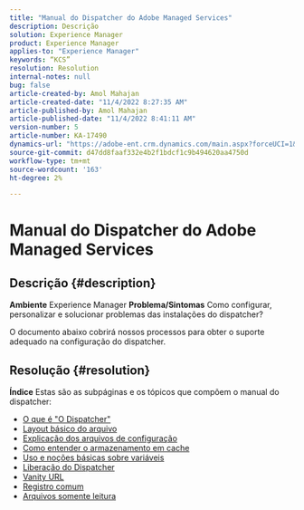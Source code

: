 ```yaml
---
title: "Manual do Dispatcher do Adobe Managed Services"
description: Descrição
solution: Experience Manager
product: Experience Manager
applies-to: "Experience Manager"
keywords: “KCS”
resolution: Resolution
internal-notes: null
bug: false
article-created-by: Amol Mahajan
article-created-date: "11/4/2022 8:27:35 AM"
article-published-by: Amol Mahajan
article-published-date: "11/4/2022 8:41:11 AM"
version-number: 5
article-number: KA-17490
dynamics-url: "https://adobe-ent.crm.dynamics.com/main.aspx?forceUCI=1&pagetype=entityrecord&etn=knowledgearticle&id=aa983485-1a5c-ed11-9561-6045bd006704"
source-git-commit: d47dd8faaf332e4b2f1bdcf1c9b494620aa4750d
workflow-type: tm+mt
source-wordcount: '163'
ht-degree: 2%

---
```


# Manual do Dispatcher do Adobe Managed Services

## Descrição {#description}

<b>Ambiente</b>
Experience Manager
<b>Problema/Sintomas</b>
Como configurar, personalizar e solucionar problemas das instalações do dispatcher?

O documento abaixo cobrirá nossos processos para obter o suporte adequado na configuração do dispatcher.


## Resolução {#resolution}

<b>Índice</b>
Estas são as subpáginas e os tópicos que compõem o manual do dispatcher:

- [O que é &quot;O Dispatcher&quot;](https://experienceleague.adobe.com/docs/experience-cloud-kcs/kbarticles/KA-17911.html%3Flang%3Den)
- [Layout básico do arquivo](https://experienceleague.adobe.com/docs/experience-cloud-kcs/kbarticles/KA-17502.html%3Flang%3Den)
- [Explicação dos arquivos de configuração](https://experienceleague.adobe.com/docs/experience-cloud-kcs/kbarticles/KA-17477.html%3Flang%3Den)
- [Como entender o armazenamento em cache](https://experienceleague.adobe.com/docs/experience-cloud-kcs/kbarticles/KA-17912.html%3Flang%3Den)
- [Uso e noções básicas sobre variáveis](https://experienceleague.adobe.com/docs/experience-cloud-kcs/kbarticles/KA-17487.html%3Flang%3Den)
- [Liberação do Dispatcher](https://experienceleague.adobe.com/docs/experience-cloud-kcs/kbarticles/KA-17493.html%3Flang%3Den)
- [Vanity URL](https://experienceleague.adobe.com/docs/experience-cloud-kcs/kbarticles/KA-17463.html%3Flang%3Den)
- [Registro comum](https://experienceleague.adobe.com/docs/experience-cloud-kcs/kbarticles/KA-17914.html%3Flang%3Den)
- [Arquivos somente leitura](https://experienceleague.adobe.com/docs/experience-cloud-kcs/kbarticles/KA-17483.html%3Flang%3Den)

